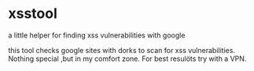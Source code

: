# xsstool
a little helper for finding xss vulnerabilities with google

this tool checks google sites with dorks to scan for xss vulnerabilities.
Nothing special ,but in my comfort zone.
For best resulöts try with a VPN.
